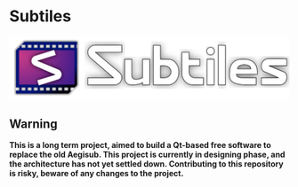 # Subtiles

![Icon](media/subtiles-logo.svg)

## Warning

**This is a long term project, aimed to build a Qt-based free software to replace the old Aegisub. This project is 
currently in designing phase, and the architecture has not yet settled down. Contributing to this repository is 
risky, beware of any changes to the project.**
